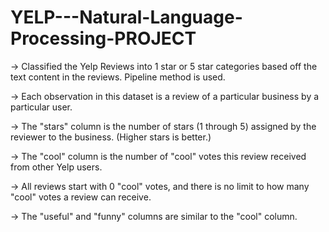 # YELP---Natural-Language-Processing-PROJECT

->  Classified the Yelp Reviews into 1 star or 5 star categories based off the text content in the reviews. Pipeline method is used.

-> Each observation in this dataset is a review of a particular business by a particular user.

-> The "stars" column is the number of stars (1 through 5) assigned by the reviewer to the business. (Higher stars is better.) 

-> The "cool" column is the number of "cool" votes this review received from other Yelp users.

-> All reviews start with 0 "cool" votes, and there is no limit to how many "cool" votes a review can receive. 

-> The "useful" and "funny" columns are similar to the "cool" column.
